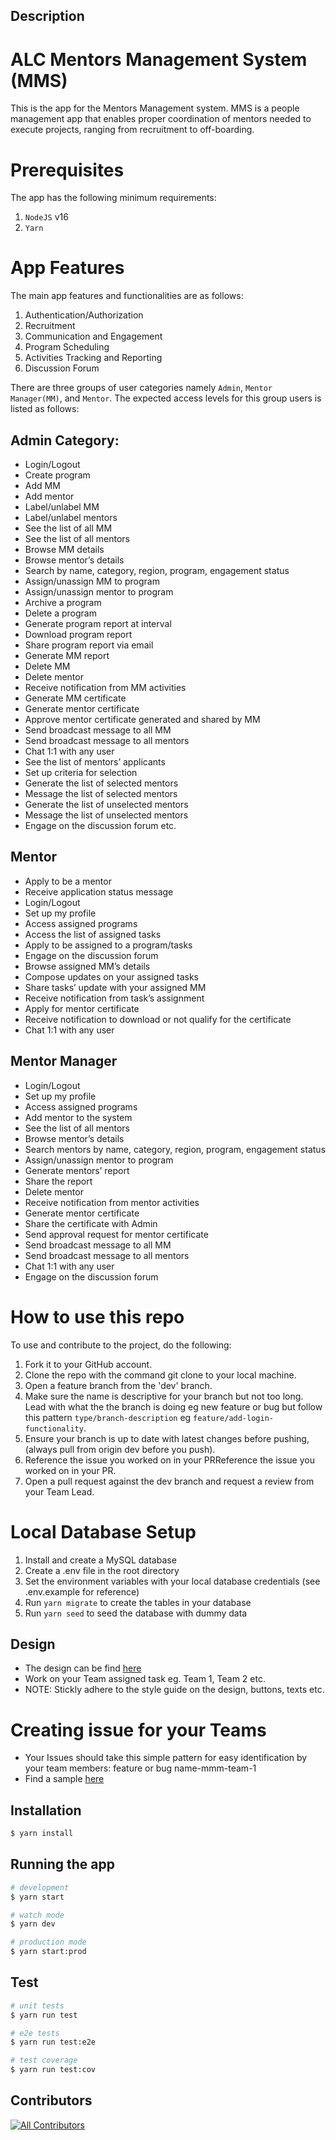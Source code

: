 
## Description

# ALC Mentors Management System (MMS)

This is the app for the Mentors Management system. MMS is a people management app that enables proper
coordination of mentors needed to execute projects, ranging from recruitment to off-boarding.


# Prerequisites

The app has the following minimum requirements:
1. `NodeJS` v16
2. `Yarn`


# App Features

The main app features and functionalities are as follows:
1. Authentication/Authorization
2. Recruitment
3. Communication and Engagement
4. Program Scheduling
5. Activities Tracking and Reporting
6. Discussion Forum

There are three groups of user categories namely `Admin`, `Mentor Manager(MM)`, and `Mentor`. The expected access levels for this group
users is listed as follows:

## Admin Category:
- Login/Logout
- Create program
- Add MM
- Add mentor
- Label/unlabel MM
- Label/unlabel mentors
- See the list of all MM
- See the list of all mentors
- Browse MM details
- Browse mentor’s details
- Search by name, category, region, program, engagement status
- Assign/unassign MM to program
- Assign/unassign mentor to program
- Archive a program
- Delete a program
- Generate program report at interval
- Download program report
- Share program report via email
- Generate MM report
- Delete MM
- Delete mentor
- Receive notification from MM activities
- Generate MM certificate
- Generate mentor certificate
- Approve mentor certificate generated and shared by MM
- Send broadcast message to all MM
- Send broadcast message to all mentors
- Chat 1:1 with any user
- See the list of mentors’ applicants
- Set up criteria for selection
- Generate the list of selected mentors
- Message the list of selected mentors
- Generate the list of unselected mentors
- Message the list of unselected mentors
- Engage on the discussion forum etc.

##  Mentor
- Apply to be a mentor
- Receive application status message
- Login/Logout
- Set up my profile
- Access assigned programs
- Access the list of assigned tasks
- Apply to be assigned to a program/tasks
- Engage on the discussion forum
- Browse assigned MM’s details
- Compose updates on your assigned tasks
- Share tasks’ update with your assigned MM
- Receive notification from task’s assignment
- Apply for mentor certificate
- Receive notification to download or not qualify for the certificate
- Chat 1:1 with any user

##  Mentor Manager
- Login/Logout
- Set up my profile
- Access assigned programs
- Add mentor to the system
- See the list of all mentors
- Browse mentor’s details
- Search mentors by name, category, region, program, engagement status
- Assign/unassign mentor to program
- Generate mentors’ report
- Share the report
- Delete mentor
- Receive notification from mentor activities
- Generate mentor certificate
- Share the certificate with Admin
- Send approval request for  mentor certificate
- Send broadcast message to all MM
- Send broadcast message to all mentors
- Chat 1:1 with any user
- Engage on the discussion forum

# How to use this repo

To use and contribute to the project, do the following:
1. Fork it to your GitHub account.
2. Clone the repo with the command git clone to your local machine.
3. Open a feature branch from the 'dev' branch.
4. Make sure the name is descriptive for your branch but not too long. Lead with what the the branch is doing
   eg new feature or bug but follow this pattern `type/branch-description` eg `feature/add-login-functionality`.
5. Ensure your branch is up to date with latest changes before pushing, (always pull from origin dev before you push).
6. Reference the issue you worked on in your PRReference the issue you worked on in your PR.
7. Open a pull request against the dev branch and request a review from your Team Lead.

# Local Database Setup
1. Install and create a MySQL database
2. Create a .env file in the root directory
3. Set the environment variables with your local database credentials (see .env.example for reference)
4. Run `yarn migrate` to create the tables in your database
5. Run `yarn seed` to seed the database with dummy data

## Design
- The design can be find [here](https://www.figma.com/file/JNZKj3lachPypSOMBOhC1e/MMS-ALC-Mobile-Project?node-id=0%3A1)
- Work on your Team assigned task eg. Team 1, Team 2 etc.
- NOTE: Stickly adhere to the style guide on the design, buttons, texts etc.

# Creating issue for your Teams
- Your Issues should take this simple pattern for easy identification by your team members: feature or bug name-mmm-team-1
- Find a sample [here](https://github.com/ALCOpenSource/alc-MMSystem-admin/issues/6)

## Installation

```bash
$ yarn install
```

## Running the app

```bash
# development
$ yarn start

# watch mode
$ yarn dev

# production mode
$ yarn start:prod
```

## Test

```bash
# unit tests
$ yarn run test

# e2e tests
$ yarn run test:e2e

# test coverage
$ yarn run test:cov
```

## Contributors

<!-- ALL-CONTRIBUTORS-LIST:START - Do not remove or modify this section -->
<!-- prettier-ignore-start -->
<!-- markdownlint-disable -->

<!-- markdownlint-restore -->
<!-- prettier-ignore-end -->

<!-- ALL-CONTRIBUTORS-LIST:END -->

<!-- ALL-CONTRIBUTORS-BADGE:START - Do not remove or modify this section -->
[![All Contributors](https://img.shields.io/badge/all_contributors-13-orange.svg?style=flat-square)](#contributors)
<!-- ALL-CONTRIBUTORS-BADGE:END -->